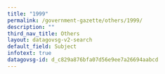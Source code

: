 ```yaml
---
title: "1999"
permalink: /government-gazette/others/1999/
description: ""
third_nav_title: Others
layout: datagovsg-v2-search
default_field: Subject
infotext: true
datagovsg-id: d_c829a876bfa07d56e9ee7a26694aabcd
---
```

